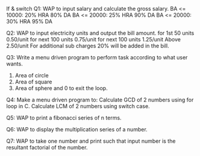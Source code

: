 If & switch 
Q1: WAP to input salary and calculate the gross salary.
BA <= 10000: 20% HRA 80% DA
BA <= 20000: 25% HRA 90% DA
BA <= 20000: 30% HRA 95% DA

Q2: WAP to input electricity units and output the bill amount.
for 1st 50 units 0.50/unit
for next 100 units 0.75/unit
for next 100 units 1.25/unit
Above 2.50/unit
For additional sub charges 20% will be added in the bill.

Q3: Write a menu driven program to perform task according to what user wants.

1. Area of circle
2. Area of square
3. Area of sphere
and 0 to exit the loop.

Q4: Make a menu driven program to: 
Calculate GCD of 2 numbers using for loop in C.
Calculate LCM of 2 numbers using switch case.

Q5: WAP to print a fibonacci series of n terms.

Q6: WAP to display the multiplication series of a number.

Q7: WAP to take one number and print such that input number is the resultant factorial of the number.

